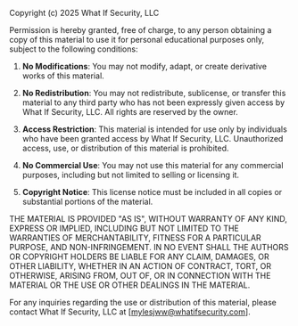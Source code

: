 Copyright (c) 2025 What If Security, LLC

Permission is hereby granted, free of charge, to any person obtaining a copy of this material to use it for personal educational purposes only, subject to the following conditions:

1. **No Modifications**: You may not modify, adapt, or create derivative works of this material.

2. **No Redistribution**: You may not redistribute, sublicense, or transfer this material to any third party who has not been expressly given access by What If Security, LLC. All rights are reserved by the owner.

3. **Access Restriction**: This material is intended for use only by individuals who have been granted access by What If Security, LLC. Unauthorized access, use, or distribution of this material is prohibited.

4. **No Commercial Use**: You may not use this material for any commercial purposes, including but not limited to selling or licensing it.

5. **Copyright Notice**: This license notice must be included in all copies or substantial portions of the material.

THE MATERIAL IS PROVIDED "AS IS", WITHOUT WARRANTY OF ANY KIND, EXPRESS OR IMPLIED, INCLUDING BUT NOT LIMITED TO THE WARRANTIES OF MERCHANTABILITY, FITNESS FOR A PARTICULAR PURPOSE, AND NON-INFRINGEMENT. IN NO EVENT SHALL THE AUTHORS OR COPYRIGHT HOLDERS BE LIABLE FOR ANY CLAIM, DAMAGES, OR OTHER LIABILITY, WHETHER IN AN ACTION OF CONTRACT, TORT, OR OTHERWISE, ARISING FROM, OUT OF, OR IN CONNECTION WITH THE MATERIAL OR THE USE OR OTHER DEALINGS IN THE MATERIAL.

For any inquiries regarding the use or distribution of this material, please contact What If Security, LLC at [mylesjww@whatifsecurity.com].
